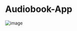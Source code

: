 ﻿# Audiobook-App

![image](https://github.com/jacquelineatae/Audiobook-App/assets/95693055/7b24cc26-29b0-4158-9b79-3109816365d0)
